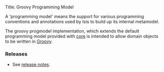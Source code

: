 Title: Groovy Programming Model

A 'programming model' means the support for various programming conventions and annotations used by Isis to build up its internal metamodel.

The groovy progmodel implementation, which extends the default programming model provided with [core](../../../core/about.html) is intended to allow domain objects to be written in [Groovy](http://groovy.codehaus.org).

### Releases

- See [release notes](release-notes/about.html).
